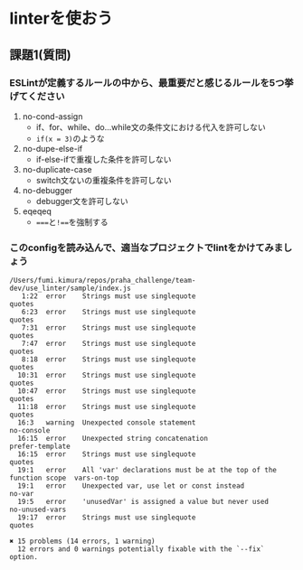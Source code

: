 # linterを使おう

## 課題1(質問)

### ESLintが定義するルールの中から、最重要だと感じるルールを5つ挙げてください
1. no-cond-assign
    - if、for、while、do...while文の条件文における代入を許可しない
    - `if(x = 3)`のような
2. no-dupe-else-if
    - if-else-ifで重複した条件を許可しない
3. no-duplicate-case
    - switch文ないの重複条件を許可しない
4. no-debugger
    - debugger文を許可しない
5. eqeqeq
    - `===`と`!==`を強制する

### このconfigを読み込んで、適当なプロジェクトでlintをかけてみましょう

```
/Users/fumi.kimura/repos/praha_challenge/team-dev/use_linter/sample/index.js
   1:22  error    Strings must use singlequote                                     quotes
   6:23  error    Strings must use singlequote                                     quotes
   7:31  error    Strings must use singlequote                                     quotes
   7:47  error    Strings must use singlequote                                     quotes
   8:18  error    Strings must use singlequote                                     quotes
  10:31  error    Strings must use singlequote                                     quotes
  10:47  error    Strings must use singlequote                                     quotes
  11:18  error    Strings must use singlequote                                     quotes
  16:3   warning  Unexpected console statement                                     no-console
  16:15  error    Unexpected string concatenation                                  prefer-template
  16:15  error    Strings must use singlequote                                     quotes
  19:1   error    All 'var' declarations must be at the top of the function scope  vars-on-top
  19:1   error    Unexpected var, use let or const instead                         no-var
  19:5   error    'unusedVar' is assigned a value but never used                   no-unused-vars
  19:17  error    Strings must use singlequote                                     quotes

✖ 15 problems (14 errors, 1 warning)
  12 errors and 0 warnings potentially fixable with the `--fix` option.
```
